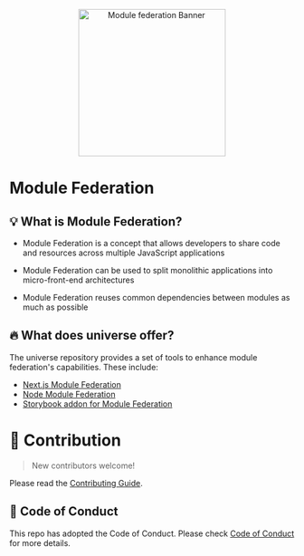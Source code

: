 <p align="center">
  <img alt="Module federation Banner"  width="260" src="https://github.com/module-federation/universe/assets/27547179/11234712-40fc-4696-a7fd-16e0c631005a">
</p>


# Module Federation

## 💡 What is Module Federation?

* Module Federation is a concept that allows developers to share code and resources across multiple JavaScript applications

* Module Federation can be used to split monolithic applications into micro-front-end architectures

* Module Federation reuses common dependencies between modules as much as possible


## 🔥 What does universe offer?

The universe repository provides a set of tools to enhance module federation's capabilities. These include:

* [Next.js Module Federation](./packages/nextjs-mf)
* [Node Module Federation](./packages/node)
* [Storybook addon for Module Federation](./packages/storybook-addon)



# 🤝 Contribution

> New contributors welcome!

Please read the [Contributing Guide](https://github.com/module-federation/universe/tree/canary).

## 🙌 Code of Conduct

This repo has adopted the Code of Conduct. Please check [Code of Conduct](./CODE_OF_CONDUCT.md) for more details.
